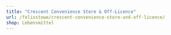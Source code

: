 ```yaml
---
title: "Crescent Convenience Store & Off-Licence"
url: /felixstowe/crescent-convenience-store-und-off-licence/
shop: Lebensmittel
---
```

